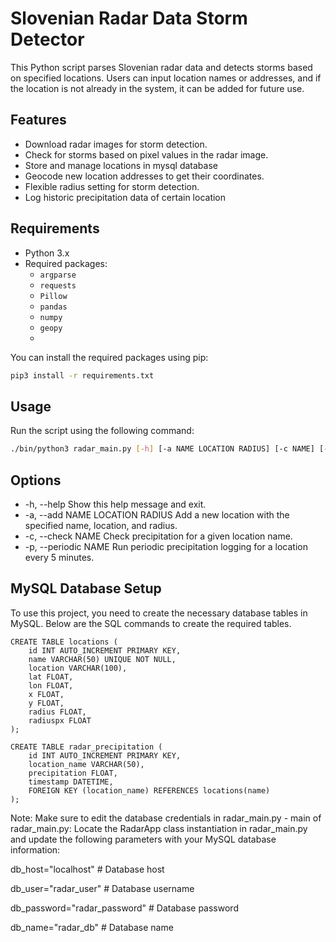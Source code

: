 # Slovenian Radar Data Storm Detector

This Python script parses Slovenian radar data and detects storms based on specified locations. Users can input location names or addresses, and if the location is not already in the system, it can be added for future use.

## Features

- Download radar images for storm detection.
- Check for storms based on pixel values in the radar image.
- Store and manage locations in mysql database
- Geocode new location addresses to get their coordinates.
- Flexible radius setting for storm detection.
- Log historic precipitation data of certain location

## Requirements

- Python 3.x
- Required packages:
  - `argparse`
  - `requests`
  - `Pillow`
  - `pandas`
  - `numpy`
  - `geopy`
  - 

You can install the required packages using pip:

```bash
pip3 install -r requirements.txt
```
## Usage

Run the script using the following command:

```bash
./bin/python3 radar_main.py [-h] [-a NAME LOCATION RADIUS] [-c NAME] [-p NAME]
```

## Options

  - -h, --help Show this help message and exit.
  - -a, --add NAME LOCATION RADIUS Add a new location with the specified name, location, and radius.
  - -c, --check NAME Check precipitation for a given location name.
  - -p, --periodic NAME Run periodic precipitation logging for a location every 5 minutes.

## MySQL Database Setup

To use this project, you need to create the necessary database tables in MySQL. Below are the SQL commands to create the required tables.

```mysql
CREATE TABLE locations (
    id INT AUTO_INCREMENT PRIMARY KEY,
    name VARCHAR(50) UNIQUE NOT NULL,
    location VARCHAR(100),
    lat FLOAT,
    lon FLOAT,
    x FLOAT,
    y FLOAT,
    radius FLOAT,
    radiuspx FLOAT
);

CREATE TABLE radar_precipitation (
    id INT AUTO_INCREMENT PRIMARY KEY,
    location_name VARCHAR(50),
    precipitation FLOAT,
    timestamp DATETIME,
    FOREIGN KEY (location_name) REFERENCES locations(name)
);
```
 Note: Make sure to edit the database credentials in radar_main.py - main of radar_main.py:
 Locate the RadarApp class instantiation in radar_main.py and update
 the following parameters with your MySQL database information:

 db_host="localhost"        # Database host

 db_user="radar_user"       # Database username
 
 db_password="radar_password"  # Database password
 
 db_name="radar_db"         # Database name
